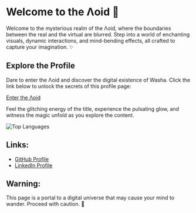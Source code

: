 # Welcome to the Λoid 🌌

Welcome to the mysterious realm of the Λoid, where the boundaries between the real and the virtual are blurred. Step into a world of enchanting visuals, dynamic interactions, and mind-bending effects, all crafted to capture your imagination. ✨

## Explore the Profile
Dare to enter the Λoid and discover the digital existence of Washa. Click the link below to unlock the secrets of this profile page:

[Enter the Λoid](https://watermanos.github.io/portofolio/)

Feel the glitching energy of the title, experience the pulsating glow, and witness the magic unfold as you explore the content.



![Top Languages](https://github-readme-stats.vercel.app/api/top-langs/?username=watermanos&layout=compact)



## Links:
- [GitHub Profile](https://github.com/watermanos)
- [LinkedIn Profile](https://gr.linkedin.com/in/georgios-rattas-18a865236)

## Warning:
This page is a portal to a digital universe that may cause your mind to wander. Proceed with caution. 🚀
